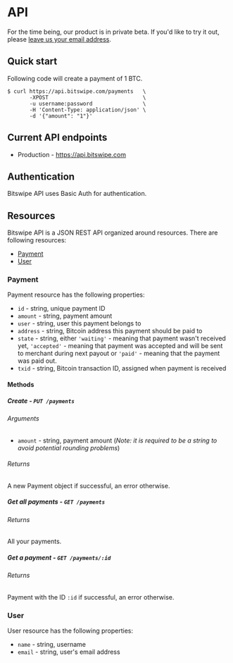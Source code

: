 # API

For the time being, our product is in private beta. If you'd like to try it out, please [leave us your email address](http://bitswipe.com).

## Quick start
Following code will create a payment of 1 BTC.

```
$ curl https://api.bitswipe.com/payments   \
       -XPOST                              \
       -u username:password                \
       -H 'Content-Type: application/json' \
       -d '{"amount": "1"}'
```

## Current API endpoints

  * Production - https://api.bitswipe.com

## Authentication

Bitswipe API uses Basic Auth for authentication.

## Resources

Bitswipe API is a JSON REST API organized around resources. There are following resources:

  * [Payment](#payment)
  * [User](#user)
  
### Payment

Payment resource has the following properties:

  * `id` - string, unique payment ID
  * `amount` - string, payment amount
  * `user` - string, user this payment belongs to
  * `address` - string, Bitcoin address this payment should be paid to
  * `state` - string, either `'waiting'` - meaning that payment wasn't received yet, `'accepted'` - meaning that payment was accepted and will be sent to merchant during next payout or `'paid'` - meaning that the payment was paid out.
  * `txid` - string, Bitcoin transaction ID, assigned when payment is received

#### Methods

##### Create - `PUT /payments`

###### Arguments

  * `amount` - string, payment amount (*Note: it is required to be a string to avoid potential rounding problems*)

###### Returns

A new Payment object if successful, an error otherwise.

##### Get all payments - `GET /payments`

###### Returns

All your payments.

##### Get a payment - `GET /payments/:id`

###### Returns

Payment with the ID `:id` if successful, an error otherwise.

### User

User resource has the following properties:

 * `name` - string, username
 * `email` - string, user's email address
